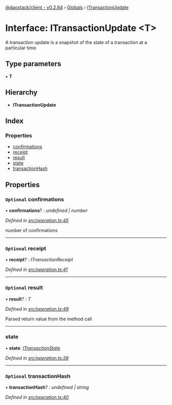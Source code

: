 [@daostack/client - v0.2.64](../README.md) › [Globals](../globals.md) › [ITransactionUpdate](itransactionupdate.md)

# Interface: ITransactionUpdate <**T**>

A transaction update is a snapshot of the state of a transaction at a particular time.

## Type parameters

▪ **T**

## Hierarchy

* **ITransactionUpdate**

## Index

### Properties

* [confirmations](itransactionupdate.md#optional-confirmations)
* [receipt](itransactionupdate.md#optional-receipt)
* [result](itransactionupdate.md#optional-result)
* [state](itransactionupdate.md#state)
* [transactionHash](itransactionupdate.md#optional-transactionhash)

## Properties

### `Optional` confirmations

• **confirmations**? : *undefined | number*

*Defined in [src/operation.ts:45](https://github.com/dorgtech/client/blob/74940d1/src/operation.ts#L45)*

 number of confirmations

___

### `Optional` receipt

• **receipt**? : *ITransactionReceipt*

*Defined in [src/operation.ts:41](https://github.com/dorgtech/client/blob/74940d1/src/operation.ts#L41)*

___

### `Optional` result

• **result**? : *T*

*Defined in [src/operation.ts:49](https://github.com/dorgtech/client/blob/74940d1/src/operation.ts#L49)*

Parsed return value from the method call

___

###  state

• **state**: *[ITransactionState](../enums/itransactionstate.md)*

*Defined in [src/operation.ts:39](https://github.com/dorgtech/client/blob/74940d1/src/operation.ts#L39)*

___

### `Optional` transactionHash

• **transactionHash**? : *undefined | string*

*Defined in [src/operation.ts:40](https://github.com/dorgtech/client/blob/74940d1/src/operation.ts#L40)*
